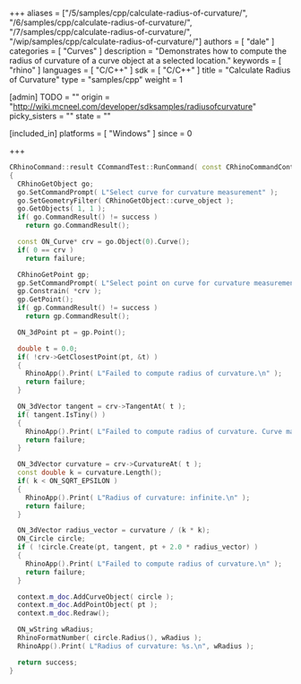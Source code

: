 +++
aliases = ["/5/samples/cpp/calculate-radius-of-curvature/", "/6/samples/cpp/calculate-radius-of-curvature/", "/7/samples/cpp/calculate-radius-of-curvature/", "/wip/samples/cpp/calculate-radius-of-curvature/"]
authors = [ "dale" ]
categories = [ "Curves" ]
description = "Demonstrates how to compute the radius of curvature of a curve object at a selected location."
keywords = [ "rhino" ]
languages = [ "C/C++" ]
sdk = [ "C/C++" ]
title = "Calculate Radius of Curvature"
type = "samples/cpp"
weight = 1

[admin]
TODO = ""
origin = "http://wiki.mcneel.com/developer/sdksamples/radiusofcurvature"
picky_sisters = ""
state = ""

[included_in]
platforms = [ "Windows" ]
since = 0

+++

```cpp
CRhinoCommand::result CCommandTest::RunCommand( const CRhinoCommandContext& context )
{
  CRhinoGetObject go;
  go.SetCommandPrompt( L"Select curve for curvature measurement" );
  go.SetGeometryFilter( CRhinoGetObject::curve_object );
  go.GetObjects( 1, 1 );
  if( go.CommandResult() != success )
    return go.CommandResult();

  const ON_Curve* crv = go.Object(0).Curve();
  if( 0 == crv )
    return failure;

  CRhinoGetPoint gp;
  gp.SetCommandPrompt( L"Select point on curve for curvature measurement" );
  gp.Constrain( *crv );
  gp.GetPoint();
  if( gp.CommandResult() != success )
    return gp.CommandResult();

  ON_3dPoint pt = gp.Point();

  double t = 0.0;
  if( !crv->GetClosestPoint(pt, &t) )
  {
    RhinoApp().Print( L"Failed to compute radius of curvature.\n" );
    return failure;
  }

  ON_3dVector tangent = crv->TangentAt( t );
  if( tangent.IsTiny() )
  {
    RhinoApp().Print( L"Failed to compute radius of curvature. Curve may have stacked control points.\n" );
    return failure;
  }

  ON_3dVector curvature = crv->CurvatureAt( t );
  const double k = curvature.Length();
  if( k < ON_SQRT_EPSILON )
  {
    RhinoApp().Print( L"Radius of curvature: infinite.\n" );
    return failure;
  }

  ON_3dVector radius_vector = curvature / (k * k);
  ON_Circle circle;
  if ( !circle.Create(pt, tangent, pt + 2.0 * radius_vector) )
  {
    RhinoApp().Print( L"Failed to compute radius of curvature.\n" );
    return failure;
  }

  context.m_doc.AddCurveObject( circle );
  context.m_doc.AddPointObject( pt );
  context.m_doc.Redraw();

  ON_wString wRadius;
  RhinoFormatNumber( circle.Radius(), wRadius );
  RhinoApp().Print( L"Radius of curvature: %s.\n", wRadius );

  return success;
}
```
